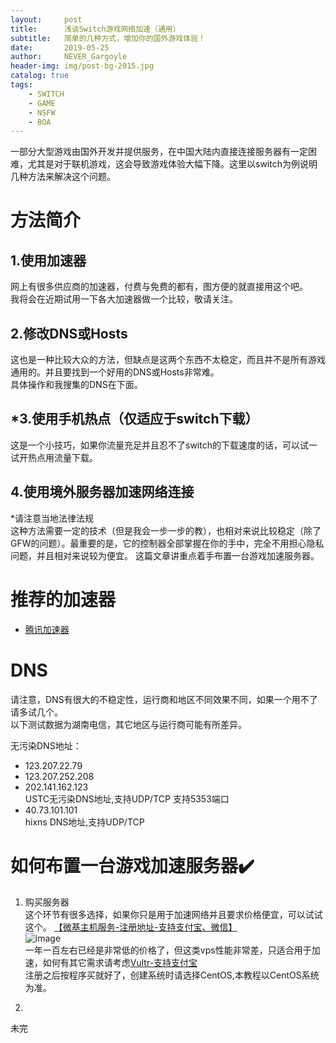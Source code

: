 ```yaml
---
layout:     post
title:      浅谈Switch游戏网络加速（通用）
subtitle:   简单的几种方式，增加你的国外游戏体验！
date:       2019-05-25
author:     NEVER_Gargoyle
header-img: img/post-bg-2015.jpg
catalog: true
tags:
    - SWITCH
    - GAME
    - NSFW
    - BOA
---
```


一部分大型游戏由国外开发并提供服务，在中国大陆内直接连接服务器有一定困难，尤其是对于联机游戏，这会导致游戏体验大幅下降。这里以switch为例说明几种方法来解决这个问题。

# 方法简介
## 1.使用加速器  
网上有很多供应商的加速器，付费与免费的都有，图方便的就直接用这个吧。  
我将会在近期试用一下各大加速器做一个比较，敬请关注。

## 2.修改DNS或Hosts  
这也是一种比较大众的方法，但缺点是这两个东西不太稳定，而且并不是所有游戏通用的。并且要找到一个好用的DNS或Hosts非常难。  
具体操作和我搜集的DNS在下面。

## *3.使用手机热点（仅适应于switch下载）  
这是一个小技巧，如果你流量充足并且忍不了switch的下载速度的话，可以试一试开热点用流量下载。

## 4.使用境外服务器加速网络连接  
*请注意当地法律法规  
这种方法需要一定的技术（但是我会一步一步的教），也相对来说比较稳定（除了GFW的问题）。最重要的是，它的控制器全部掌握在你的手中，完全不用担心隐私问题，并且相对来说较为便宜。
这篇文章讲重点着手布置一台游戏加速服务器。

# 推荐的加速器  

- [腾讯加速器](https://jiasu.qq.com/)

# DNS  

请注意，DNS有很大的不稳定性，运行商和地区不同效果不同，如果一个用不了请多试几个。  
以下测试数据为湖南电信，其它地区与运行商可能有所差异。

无污染DNS地址： 
- 123.207.22.79   
- 123.207.252.208  
- 202.141.162.123  
USTC无污染DNS地址,支持UDP/TCP 支持5353端口  
- 40.73.101.101  
hixns DNS地址,支持UDP/TCP

# 如何布置一台游戏加速服务器✔️  

1. 购买服务器  
这个环节有很多选择，如果你只是用于加速网络并且要求价格便宜，可以试试这个。
[【微基主机服务-注册地址-支持支付宝、微信】](https://idc.wiki/aff.php?aff=187)  
![image](https://user-images.githubusercontent.com/40263799/58707939-e8a09480-83e8-11e9-9c92-601ba11b7b05.png)  
一年一百左右已经是非常低的价格了，但这类vps性能非常差，只适合用于加速，如何有其它需求请考虑[Vultr-支持支付宝](https://www.vultr.com/?ref=7475348)  
注册之后按程序买就好了，创建系统时请选择CentOS,本教程以CentOS系统为准。

2. 



未完
